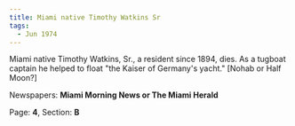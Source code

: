 ```yaml
---  
title: Miami native Timothy Watkins Sr  
tags:  
  - Jun 1974  
---  
```

  
Miami native Timothy Watkins, Sr., a resident since 1894, dies. As a tugboat captain he helped to float "the Kaiser of Germany's yacht." [Nohab or Half Moon?]  
  
Newspapers: **Miami Morning News or The Miami Herald**  
  
Page: **4**, Section: **B** 
